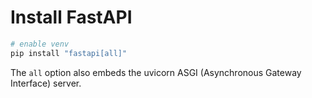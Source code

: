 # Install FastAPI
``` sh
# enable venv
pip install "fastapi[all]"
```

The `all` option also embeds the uvicorn ASGI (Asynchronous 
Gateway Interface) server.
